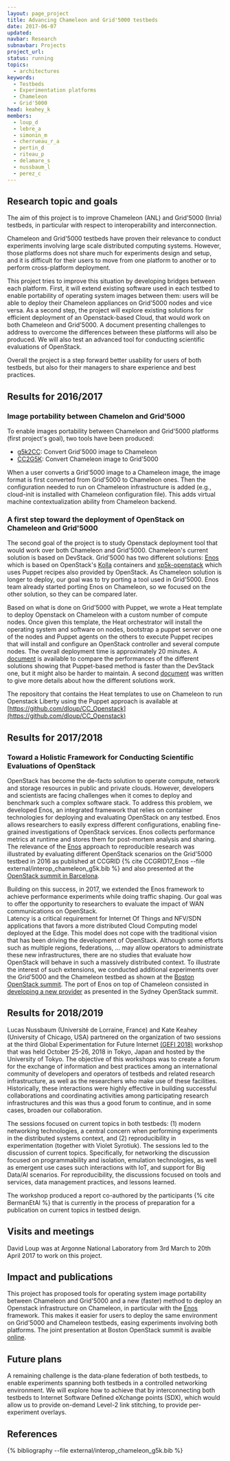 ```yaml
---
layout: page_project
title: Advancing Chameleon and Grid'5000 testbeds
date: 2017-06-07
updated: 
navbar: Research
subnavbar: Projects
project_url:
status: running
topics:
  - architectures
keywords:
  - Testbeds
  - Experimentation platforms
  - Chameleon
  - Grid'5000
head: keahey_k
members:
  - loup_d
  - lebre_a
  - simonin_m
  - cherrueau_r_a
  - pertin_d
  - riteau_p
  - delamare_s
  - nussbaum_l
  - perez_c
---
```


## Research topic and goals
The aim of this project is to improve Chameleon (ANL) and
Grid'5000 (Inria) testbeds, in particular with respect to interoperability and interconnection.

Chameleon and Grid'5000 testbeds have proven their relevance to conduct
experiments involving large scale distributed computing systems. However, those
platforms does not share much for experiments design and setup, and it
is difficult for their users to move from one platform to another or to
perform cross-platform deployment.

This project tries to improve this situation by developing bridges between
each platform. First, it will extend existing software used in each testbed to
enable portability of operating system images between them: users
will be able to deploy their Chameleon appliances on Grid'5000 nodes and
vice versa. As a second step, the project will explore existing solutions for
efficient deployment of an Openstack-based Cloud, that would work on both
Chameleon and Grid'5000. A document presenting challenges to address to
overcome the differences between these platforms will also be produced.
We will also test an advanced tool for conducting scientific evaluations of OpenStack.

Overall the project is a step forward better usability for users of both
testbeds, but also for their managers to share experience and best practices.

## Results for 2016/2017

### Image portability between Chamelon and Grid'5000

To enable images portability between Chameleon and Grid'5000 platforms (first project's goal), two tools have been produced:

* [g5k2CC](https://github.com/dloup/g5k2CC): Convert Grid'5000 image to Chameleon
* [CC2G5K](https://github.com/dloup/CC2G5K): Convert Chameleon image to Grid'5000

When a user converts a Grid'5000 image to a Chameleon image, the image format is first converted from Grid'5000 to Chameleon ones. Then the configuration needed to run on Chameleon infrastructure is added (e.g., cloud-init is installed with Chameleon configuration file). This adds virtual machine contextualization ability from Chameleon backend.

### A first step toward the deployment of OpenStack on Chameleon and Grid'5000

The second goal of the project is to study Openstack deployment tool that would work over both Chameleon and Grid'5000.
Chameleon's current solution is based on DevStack. Grid'5000 has two different solutions: [Enos](https://enos.readthedocs.io/en/latest/) which is based on OpenStack's [Kolla](https://wiki.openstack.org/wiki/Kolla) containers and [xp5k-openstack](https://github.com/grid5000/xp5k-openstack) which uses Puppet recipes also provided by OpenStack. As Chameleon solution is longer to deploy, our goal was to try porting a tool used in Grid'5000. Enos team already started porting Enos on Chameleon, so we focused on the other solution, so they can be compared later.

Based on what is done on Grid'5000 with Puppet, we wrote a Heat template to deploy Openstack on Chameleon with a custom number of compute nodes. Once given this template, the Heat orchestrator will install the operating system and software on nodes, bootstrap a puppet server on one of the nodes and Puppet agents on the others to execute Puppet recipes that will install and configure an OpenStack controller and several compute nodes. The overall deployment time is approximately 20 minutes. A [document](https://docs.google.com/spreadsheets/d/1emHefWvhkO7BJwQkvXLgaIKJ64NxCLnbtajoOqrpXBk/edit?usp=sharing) is available to compare the performances of the different solutions showing that Puppet-based method is faster than the DevStack one, but it might also be harder to maintain. A second [document](https://docs.google.com/document/d/1PwgjST8I7xgeer75_0Xk7AQwlmpNGKvoBhEYYn4IhFI/edit?usp=sharing) was written to give more details about how the different solutions work.

The repository that contains the Heat templates to use on Chameleon to run Openstack Liberty using the Puppet approach is available at [https://github.com/dloup/CC_Openstack](https://github.com/dloup/CC_Openstack)

## Results for 2017/2018

### Toward a Holistic Framework for Conducting Scientific Evaluations of OpenStack

OpenStack has become the de-facto solution to operate compute, network and storage resources in public and private clouds. However, developers and scientists are facing challenges when it comes to deploy and benchmark such a complex software stack. 
To address this problem, we developed Enos, an integrated framework that relies on container technologies for deploying and evaluating OpenStack on any testbed. Enos allows researchers to easily express different configurations, enabling fine-grained investigations of OpenStack services. Enos collects performance metrics at runtime and stores them for post-mortem analysis and sharing. 
The relevance of the [Enos](http://enos.readthedocs.io/en/stable/) approach to reproducible research was illustrated by evaluating different OpenStack scenarios on the Grid'5000 testbed in 2016 as published at CCGRID {% cite CCGRID17_Enos --file external/interop_chameleon_g5k.bib %} and also presented at the [OpenStack summit in Barcelona](https://www.openstack.org/summit/barcelona-2016/summit-schedule/events/15977/chasing-1000-nodes-scale).

Building on this success, in 2017, we extended the Enos framework to achieve performance experiments while doing traffic shaping. 
Our goal was to offer the opportunity to researchers to evaluate the impact of WAN communications on OpenStack.  
Latency is  a critical requirement for Internet Of Things and NFV/SDN applications that favors a more distributed Cloud Computing model deployed at the Edge. 
This model does not cope with the traditional vision that has been driving the development of OpenStack. Although some efforts such as multiple regions, federations, ... may allow operators to administrate these new infrastructures, there are no studies that evaluate how OpenStack will behave in such a massively distributed context.
To illustrate the interest of such extensions, we conducted additional experiments over the Grid’5000 and the Chameleon testbed as shown at the [Boston OpenStack summit](https://www.openstack.org/summit/boston-2017/summit-schedule/events/17952/toward-fog-edge-and-nfv-deployments-evaluating-openstack-wanwide). The port of Enos on top of Chameleon consisted in [developing a new provider](http://enos.readthedocs.io/en/stable/provider/index.html) as presented in the Sydney OpenStack summit.

## Results for 2018/2019

Lucas Nussbaum (Université de Lorraine, France) and Kate Keahey (University of Chicago, USA) partnered on the organization of two sessions at the third Global Experimentation for Future Internet [(GEFI 2018)](http://indico.rnp.br/conferenceDisplay.py?confId=260) workshop that was held October 25-26, 2018 in Tokyo, Japan and hosted by the University of Tokyo. The objective of this workshops was to create a forum for the exchange of information and best practices among an international community of developers and operators of testbeds and related research infrastructure, as well as the researchers who make use of these facilities. Historically, these interactions were highly effective in building successful collaborations and coordinating activities among participating research infrastructures and this was thus a good forum to continue, and in some cases, broaden our collaboration. 

The sessions focused on current topics in both testbeds: (1) modern networking technologies, a central concern when performing experiments in the distributed systems context, and (2) reproducibility in experimentation (together with Violet Syrotiuk).  The sessions led to the discussion of current topics. Specifically, for networking the discussion focused on programmability and isolation, emulation technologies, as well as emergent use cases such interactions with IoT, and support for Big Data/AI scenarios. For reproducibility, the discussions focused on tools and services, data management practices, and lessons learned. 

The workshop produced a report co-authored by the participants {% cite BermanEtAl %} that is currently in the process of preparation for a publication on current topics in testbed design. 

## Visits and meetings
David Loup was at Argonne National Laboratory from 3rd March to 20th April 2017 to work on this project.

## Impact and publications
This project has proposed tools for operating system image portability between Chameleon and Grid'5000 and a new (faster) method to deploy an Openstack infrastructure on Chameleon, in particular with the [Enos](https://github.com/BeyondTheClouds/enos) framework.
This makes it easier for users to deploy the same environment on Grid'5000 and Chameleon testbeds, easing experiments involving both platforms.
The joint presentation at Boston OpenStack summit is avaible [online](https://www.openstack.org/summit/boston-2017/summit-schedule/events/17952/toward-fog-edge-and-nfv-deployments-evaluating-openstack-wanwide).


## Future plans

A remaining challenge is the data-plane federation of both testbeds, to enable experiments spanning both testbeds in a
controlled networking environment. We will explore how to achieve that by interconnecting both testbeds to Internet Software Defined eXchange
points (SDX), which would allow us to provide on-demand Level-2 link stitching, to provide per-experiment overlays.

## References
{% bibliography --file external/interop_chameleon_g5k.bib %}
